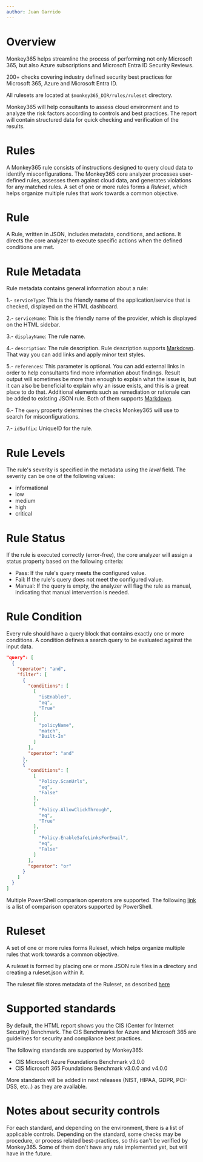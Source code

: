 ```yaml
---
author: Juan Garrido
---
```


# Overview

Monkey365 helps streamline the process of performing not only Microsoft 365, but also Azure subscriptions and Microsoft Entra ID Security Reviews.

200+ checks covering industry defined security best practices for Microsoft 365, Azure and Microsoft Entra ID.

All rulesets are located at ```$monkey365_DIR/rules/ruleset``` directory.

Monkey365 will help consultants to assess cloud environment and to analyze the risk factors according to controls and best practices. The report will contain structured data for quick checking and verification of the results.

# Rules

A Monkey365 rule consists of instructions designed to query cloud data to identify misconfigurations.
The Monkey365 core analyzer processes user-defined rules, assesses them against cloud data, and generates violations for any matched rules. A set of one or more rules forms a *Ruleset*, which helps organize multiple rules that work towards a common objective.

# Rule

A Rule, written in JSON, includes metadata, conditions, and actions. It directs the core analyzer to execute specific actions when the defined conditions are met.

# Rule Metadata

Rule metadata contains general information about a rule:

1.- ```serviceType```: This is the friendly name of the application/service that is checked, displayed on the HTML dashboard.

2.- ```serviceName```: This is the friendly name of the provider, which is displayed on the HTML sidebar.

3.- ```displayName```: The rule name.

4.- ```description```: The rule description. Rule description supports <a href='https://en.wikipedia.org/wiki/Markdown' target='_blank'>Markdown</a>. That way you can add links and apply minor text styles.

5.- ```references```: This parameter is optional. You can add external links in order to help consultants find more information about findings. Result output will sometimes be more than enough to explain what the issue is, but it can also be beneficial to explain why an issue exists, and this is a great place to do that. Additional elements such as remediation or rationale can be added to existing JSON rule. Both of them supports <a href='https://en.wikipedia.org/wiki/Markdown' target='_blank'>Markdown</a>.

6.- The ```query``` property determines the checks Monkey365 will use to search for misconfigurations.

7.-  ```idSuffix```: UniqueID for the rule.

# Rule Levels

The rule's severity is specified in the metadata using the *level* field. The severity can be one of the following values:

* informational
* low
* medium
* high
* critical

# Rule Status

If the rule is executed correctly (error-free), the core analyzer will assign a status property based on the following criteria:

* Pass: If the rule's query meets the configured value.
* Fail: If the rule's query does not meet the configured value.
* Manual: If the query is empty, the analyzer will flag the rule as manual, indicating that manual intervention is needed.

# Rule Condition

Every rule should have a query block that contains exactly one or more conditions. A condition defines a search query to be evaluated against the input data.

```Json
"query": [
  {
	"operator": "and",
	"filter": [
	  {
		"conditions": [
		  [
			"isEnabled",
			"eq",
			"True"
		  ],
		  [
			"policyName",
			"match",
			"Built-In"
		  ]
		],
		"operator": "and"
	  },
	  {
		"conditions": [
		  [
			"Policy.ScanUrls",
			"eq",
			"False"
		  ],
		  [
			"Policy.AllowClickThrough",
			"eq",
			"True"
		  ],
		  [
			"Policy.EnableSafeLinksForEmail",
			"eq",
			"False"
		  ]
		],
		"operator": "or"
	  }
	]
  }
]      	
```

Multiple PowerShell comparison operators are supported. The following <a href='https://learn.microsoft.com/en-us/powershell/module/microsoft.powershell.core/about/about_comparison_operators?view=powershell-7.2' target='_blank'>link</a> is a list of comparison operators supported by PowerShell.

# Ruleset

A set of one or more rules forms Ruleset, which helps organize multiple rules that work towards a common objective.

A ruleset is formed by placing one or more JSON rule files in a directory and creating a ruleset.json within it.

The ruleset file stores metadata of the Ruleset, as described [here](custom-ruleset.md) 

# Supported standards

By default, the HTML report shows you the CIS (Center for Internet Security) Benchmark. The CIS Benchmarks for Azure and Microsoft 365 are guidelines for security and compliance best practices.

The following standards are supported by Monkey365:

* CIS Microsoft Azure Foundations Benchmark v3.0.0
* CIS Microsoft 365 Foundations Benchmark v3.0.0 and v4.0.0

More standards will be added in next releases (NIST, HIPAA, GDPR, PCI-DSS, etc..) as they are available.

# Notes about security controls

For each standard, and depending on the environment, there is a list of applicable controls. Depending on the standard, some checks may be procedure, or process related best-practices, so this can't be verified by Monkey365. Some of them don't have any rule implemented yet, but will have in the future.